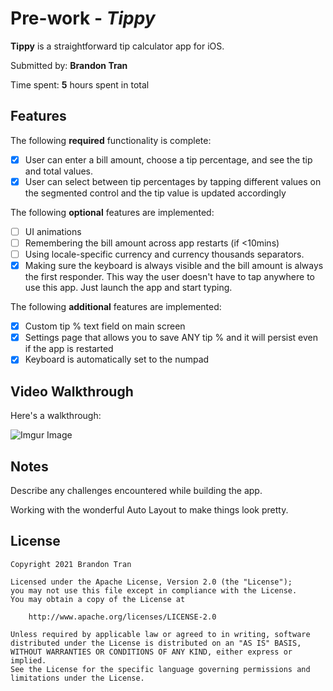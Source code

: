 # Pre-work - *Tippy*

**Tippy** is a straightforward tip calculator app for iOS.

Submitted by: **Brandon Tran**

Time spent: **5** hours spent in total

## Features

The following **required** functionality is complete:

* [X] User can enter a bill amount, choose a tip percentage, and see the tip and total values.
* [X] User can select between tip percentages by tapping different values on the segmented control and the tip value is updated accordingly

The following **optional** features are implemented:

* [ ] UI animations
* [ ] Remembering the bill amount across app restarts (if <10mins)
* [ ] Using locale-specific currency and currency thousands separators.
* [X] Making sure the keyboard is always visible and the bill amount is always the first responder. This way the user doesn't have to tap anywhere to use this app. Just launch the app and start typing.

The following **additional** features are implemented:

- [X] Custom tip % text field on main screen
- [X] Settings page that allows you to save ANY tip % and it will persist even if the app is restarted
- [X] Keyboard is automatically set to the numpad

## Video Walkthrough

Here's a walkthrough:

![Imgur Image](http://i.imgur.com/ISZESM9.gif)

## Notes

Describe any challenges encountered while building the app.

Working with the wonderful Auto Layout to make things look pretty.

## License

    Copyright 2021 Brandon Tran

    Licensed under the Apache License, Version 2.0 (the "License");
    you may not use this file except in compliance with the License.
    You may obtain a copy of the License at

        http://www.apache.org/licenses/LICENSE-2.0

    Unless required by applicable law or agreed to in writing, software
    distributed under the License is distributed on an "AS IS" BASIS,
    WITHOUT WARRANTIES OR CONDITIONS OF ANY KIND, either express or implied.
    See the License for the specific language governing permissions and
    limitations under the License.
